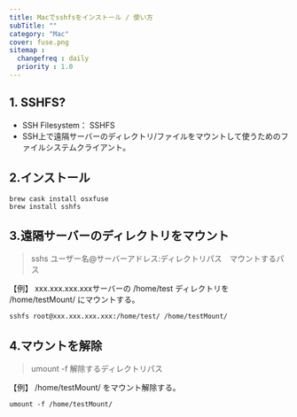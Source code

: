 ```yaml
---
title: Macでsshfsをインストール / 使い方
subTitle: ""
category: "Mac"
cover: fuse.png
sitemap :
  changefreq : daily
  priority : 1.0
---
```


## 1. SSHFS?

* SSH Filesystem： SSHFS
* SSH上で遠隔サーバーのディレクトリ/ファイルをマウントして使うためのファイルシステムクライアント。

## 2.インストール

```command
brew cask install osxfuse
brew install sshfs
```

## 3.遠隔サーバーのディレクトリをマウント

> sshs ユーザー名@サーバーアドレス:ディレクトリパス　マウントするパス

【例】 xxx.xxx.xxx.xxxサーバーの /home/test ディレクトリを /home/testMount/ にマウントする。

```command
sshfs root@xxx.xxx.xxx.xxx:/home/test/ /home/testMount/
```

## 4.マウントを解除

> umount -f 解除するディレクトリパス

【例】 /home/testMount/ をマウント解除する。

```command
umount -f /home/testMount/
```
